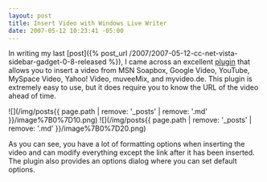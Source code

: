 ```yaml
---
layout: post
title: Insert Video with Windows Live Writer
date: 2007-05-12 10:23:41 -05:00
---
```


In writing my last [post]({% post_url /2007/2007-05-12-cc-net-vista-sidebar-gadget-0-8-released %}), I came across an excellent [plugin](http://gallery.live.com/liveItemDetail.aspx?li=65584500-3bd3-404b-818a-2cdec6304892) that allows you to insert a video from MSN Soapbox, Google Video, YouTube, MySpace Video, Yahoo! Video, muveeMix, and myvideo.de. This plugin is extremely easy to use, but it does require you to know the URL of the video ahead of time.

![](/img/posts{{ page.path | remove: '_posts' | remove: '.md' }}/image%7B0%7D10.png) ![](/img/posts{{ page.path | remove: '_posts' | remove: '.md' }}/image%7B0%7D20.png) 

As you can see, you have a lot of formatting options when inserting the video and can modify everything except the link after it has been inserted. The plugin also provides an options dialog where you can set default options.
